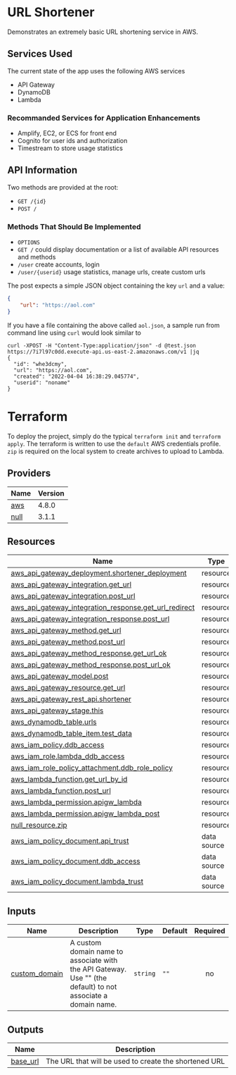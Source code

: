 # URL Shortener
Demonstrates an extremely basic URL shortening service in AWS. 

## Services Used
The current state of the app uses the following AWS services
- API Gateway
- DynamoDB
- Lambda

### Recommanded Services for Application Enhancements
- Amplify, EC2, or ECS for front end
- Cognito for user ids and authorization
- Timestream to store usage statistics

## API Information
Two methods are provided at the root:
- `GET /{id}`
- `POST /`

### Methods That Should Be Implemented
- `OPTIONS`
- `GET /` could display documentation or a list of available API resources and methods
- `/user` create accounts, login
- `/user/{userid}` usage statistics, manage urls, create custom urls

The post expects a simple JSON object containing the key `url` and a value:
```json
{
    "url": "https://aol.com"
}
```
If you have a file containing the above called `aol.json`, a sample run from command line using `curl` would look similar to 
```
curl -XPOST -H "Content-Type:application/json" -d @test.json https://7i7l97c0dd.execute-api.us-east-2.amazonaws.com/v1 |jq
{
  "id": "whe3dcmy",
  "url": "https://aol.com",
  "created": "2022-04-04 16:38:29.045774",
  "userid": "noname"
}
```
# Terraform
To deploy the project, simply do the typical `terraform init` and `terraform apply`.  The terraform is written to use the `default` AWS credentials profile.  `zip` is required on the local system to create archives to upload to Lambda.

## Providers

| Name | Version |
|------|---------|
| <a name="provider_aws"></a> [aws](#provider\_aws) | 4.8.0 |
| <a name="provider_null"></a> [null](#provider\_null) | 3.1.1 |

## Resources

| Name | Type |
|------|------|
| [aws_api_gateway_deployment.shortener_deployment](https://registry.terraform.io/providers/hashicorp/aws/latest/docs/resources/api_gateway_deployment) | resource |
| [aws_api_gateway_integration.get_url](https://registry.terraform.io/providers/hashicorp/aws/latest/docs/resources/api_gateway_integration) | resource |
| [aws_api_gateway_integration.post_url](https://registry.terraform.io/providers/hashicorp/aws/latest/docs/resources/api_gateway_integration) | resource |
| [aws_api_gateway_integration_response.get_url_redirect](https://registry.terraform.io/providers/hashicorp/aws/latest/docs/resources/api_gateway_integration_response) | resource |
| [aws_api_gateway_integration_response.post_url](https://registry.terraform.io/providers/hashicorp/aws/latest/docs/resources/api_gateway_integration_response) | resource |
| [aws_api_gateway_method.get_url](https://registry.terraform.io/providers/hashicorp/aws/latest/docs/resources/api_gateway_method) | resource |
| [aws_api_gateway_method.post_url](https://registry.terraform.io/providers/hashicorp/aws/latest/docs/resources/api_gateway_method) | resource |
| [aws_api_gateway_method_response.get_url_ok](https://registry.terraform.io/providers/hashicorp/aws/latest/docs/resources/api_gateway_method_response) | resource |
| [aws_api_gateway_method_response.post_url_ok](https://registry.terraform.io/providers/hashicorp/aws/latest/docs/resources/api_gateway_method_response) | resource |
| [aws_api_gateway_model.post](https://registry.terraform.io/providers/hashicorp/aws/latest/docs/resources/api_gateway_model) | resource |
| [aws_api_gateway_resource.get_url](https://registry.terraform.io/providers/hashicorp/aws/latest/docs/resources/api_gateway_resource) | resource |
| [aws_api_gateway_rest_api.shortener](https://registry.terraform.io/providers/hashicorp/aws/latest/docs/resources/api_gateway_rest_api) | resource |
| [aws_api_gateway_stage.this](https://registry.terraform.io/providers/hashicorp/aws/latest/docs/resources/api_gateway_stage) | resource |
| [aws_dynamodb_table.urls](https://registry.terraform.io/providers/hashicorp/aws/latest/docs/resources/dynamodb_table) | resource |
| [aws_dynamodb_table_item.test_data](https://registry.terraform.io/providers/hashicorp/aws/latest/docs/resources/dynamodb_table_item) | resource |
| [aws_iam_policy.ddb_access](https://registry.terraform.io/providers/hashicorp/aws/latest/docs/resources/iam_policy) | resource |
| [aws_iam_role.lambda_ddb_access](https://registry.terraform.io/providers/hashicorp/aws/latest/docs/resources/iam_role) | resource |
| [aws_iam_role_policy_attachment.ddb_role_policy](https://registry.terraform.io/providers/hashicorp/aws/latest/docs/resources/iam_role_policy_attachment) | resource |
| [aws_lambda_function.get_url_by_id](https://registry.terraform.io/providers/hashicorp/aws/latest/docs/resources/lambda_function) | resource |
| [aws_lambda_function.post_url](https://registry.terraform.io/providers/hashicorp/aws/latest/docs/resources/lambda_function) | resource |
| [aws_lambda_permission.apigw_lambda](https://registry.terraform.io/providers/hashicorp/aws/latest/docs/resources/lambda_permission) | resource |
| [aws_lambda_permission.apigw_lambda_post](https://registry.terraform.io/providers/hashicorp/aws/latest/docs/resources/lambda_permission) | resource |
| [null_resource.zip](https://registry.terraform.io/providers/hashicorp/null/latest/docs/resources/resource) | resource |
| [aws_iam_policy_document.api_trust](https://registry.terraform.io/providers/hashicorp/aws/latest/docs/data-sources/iam_policy_document) | data source |
| [aws_iam_policy_document.ddb_access](https://registry.terraform.io/providers/hashicorp/aws/latest/docs/data-sources/iam_policy_document) | data source |
| [aws_iam_policy_document.lambda_trust](https://registry.terraform.io/providers/hashicorp/aws/latest/docs/data-sources/iam_policy_document) | data source |

## Inputs

| Name | Description | Type | Default | Required |
|------|-------------|------|---------|:--------:|
| <a name="input_custom_domain"></a> [custom\_domain](#input\_custom\_domain) | A custom domain name to associate with the API Gateway.  Use "" (the default) to not associate a domain name. | `string` | `""` | no |

## Outputs

| Name | Description |
|------|-------------|
| <a name="output_base_url"></a> [base\_url](#output\_base\_url) | The URL that will be used to create the shortened URL |
